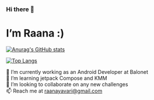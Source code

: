 ### Hi there 👋
# I’m Raana :)

[![Anurag's GitHub stats](https://github-readme-stats.vercel.app/api?username=raanaYavari&theme=cobalt&show_icons=true&include_all_commits=true)]()

[![Top Langs](https://github-readme-stats.vercel.app/api/top-langs/?username=raanaYavari&theme=cobalt&show_icons=true)]()

🔭 I’m currently working as an Android Developer at Balonet  <br />
🌱 I’m learning jetpack Compose and KMM  <br />
👯 I’m looking to collaborate on any new challenges <br />
📫  Reach me at raanayavari@gmail.com <br />
<!--
**raanaYavari/raanaYavari** is a ✨ _special_ ✨ repository because its `README.md` (this file) appears on your GitHub profile.

Here are some ideas to get you started:

 
- 
- 🤔 I’m looking for help with ...
- 💬 Ask me about ...
- 😄 Pronouns: ...
- ⚡ Fun fact: ...
-->
